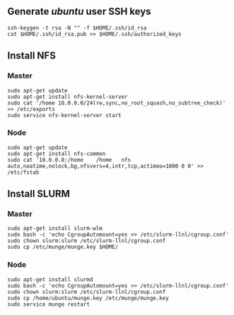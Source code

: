 ## Generate _ubuntu_ user SSH keys

```
ssh-keygen -t rsa -N "" -f $HOME/.ssh/id_rsa
cat $HOME/.ssh/id_rsa.pub >> $HOME/.ssh/authorized_keys
```

## Install NFS

### Master

```
sudo apt-get update
sudo apt-get install nfs-kernel-server
sudo cat '/home	10.0.0.0/24(rw,sync,no_root_squash,no_subtree_check)' >> /etc/exports
sudo service nfs-kernel-server start
```

### Node

```
sudo apt-get update
sudo apt-get install nfs-common
sudo cat '10.0.0.8:/home    /home   nfs auto,noatime,nolock,bg,nfsvers=4,intr,tcp,actimeo=1800 0 0' >> /etc/fstab
```


## Install SLURM

### Master

```
sudo apt-get install slurm-wlm
sudo bash -c 'echo CgroupAutomount=yes >> /etc/slurm-llnl/cgroup.conf'
sudo chown slurm:slurm /etc/slurm-llnl/cgroup.conf
sudo cp /etc/munge/munge.key $HOME/
```

### Node

```
sudo apt-get install slurmd
sudo bash -c 'echo CgroupAutomount=yes >> /etc/slurm-llnl/cgroup.conf'
sudo chown slurm:slurm /etc/slurm-llnl/cgroup.conf
sudo cp /home/ubuntu/munge.key /etc/munge/munge.key
sudo service munge restart
```
